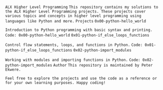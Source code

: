 ```ALX Higher Level Programming```
```This repository contains my solutions to the ALX Higher Level Programming projects. These projects cover various topics and concepts in higher level programming using languages like Python and more.```
``Projects``
``0x00-python-hello_world``

```Introduction to Python programming with basic syntax and printing.```
```Code: 0x00-python-hello_world```
```0x01-python-if_else_loops_functions```

```Control flow statements, loops, and functions in Python.```
```Code: 0x01-python-if_else_loops_functions```
```0x02-python-import_modules```

```Working with modules and importing functions in Python.```
```Code: 0x02-python-import_modules```
```Author```
```This repository is maintained by Peter Ekwere.```

```Feel free to explore the projects and use the code as a reference or for your own learning purposes. Happy coding! ```
